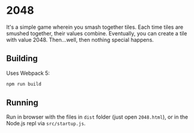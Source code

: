 # 2048

It's a simple game wherein you smash together tiles. Each time tiles are smushed together, their values combine. Eventually, you can create a tile with value 2048. Then...well, then nothing special happens.

## Building

Uses Webpack 5:

```bash
npm run build
```

## Running

Run in browser with the files in `dist` folder (just open `2048.html`), or in the Node.js repl via `src/startup.js`.
